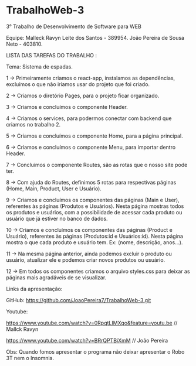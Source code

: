 # TrabalhoWeb-3
3° Trabalho de Desenvolvimento de Software para WEB

Equipe:
Malleck Ravyn Leite dos Santos - 389954.
João Pereira de Sousa Neto - 403810.

LISTA DAS TAREFAS DO TRABALHO :

Tema: Sistema de espadas.

1 ->  Primeiramente criamos o react-app, instalamos as dependências, excluímos o que não iríamos usar do projeto que foi criado.

2 -> Criamos o diretório Pages, para o projeto ficar organizado.

3 -> Criamos e concluímos o componente Header.

4 -> Criamos o services, para podermos conectar com backend que criamos no trabalho 2.

5 -> Criamos e concluímos o componente Home, para a página principal.

6 -> Criamos e concluímos o componente Menu, para importar dentro Header.

7 -> Concluímos o componente Routes, são as rotas que o nosso site pode ter.

8 -> Com ajuda do Routes, definimos 5 rotas para respectivas páginas (Home, Main, Product, User e Usuário).

9 -> Criamos e concluímos os componentes das páginas (Main e User), referentes às páginas (Produtos e Usuários). Nesta página mostras todos os produtos e usuários, com a possibilidade de acessar cada produto ou usuário que já estiver no banco de dados.
    
10 -> Criamos e concluímos os componentes das páginas (Product e Usuário), referentes às páginas (Produtos:id e Usuários:id). Nesta página mostra o que cada produto e usuário tem. Ex: (nome, descrição, anos…).

11 -> Na mesma página anterior, ainda podemos excluir o produto ou usuário, atualizar ele e podemos criar novos produtos ou usuário.

12 -> Em todos os componentes criamos o arquivo styles.css para deixar as páginas mais agradáveis de se visualizar.

Links da apresentação: 

GitHub: https://github.com/JoaoPereira7/TrabalhoWeb-3.git

Youtube:

https://www.youtube.com/watch?v=0RpqtLIMXqo&feature=youtu.be // Mallck Ravyn

https://www.youtube.com/watch?v=BRrQPTBiXmM // João Pereira


Obs: Quando fomos apresentar o programa não deixar apresentar o Robo 3T nem o Insomnia.
